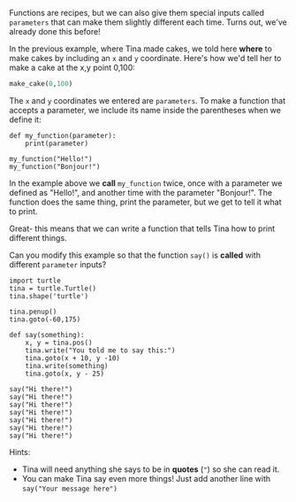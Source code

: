 Functions are recipes, but we can also give them special inputs called `parameters` that can make them slightly different each time.  Turns out, we've already done this before!

In the previous example, where Tina made cakes, we told here **where** to make cakes by including an `x` and `y` coordinate.  Here's how we'd tell her to make a cake at the x,y point 0,100:

```python
make_cake(0,100)
```

The `x` and `y` coordinates we entered are `parameters`.  To make a function that accepts a parameter, we include its name inside the parentheses when we define it:

```python.run:height=200
def my_function(parameter):
    print(parameter)

my_function("Hello!")
my_function("Bonjour!")
```
 In the example above we **call** `my_function` twice, once with a parameter we defined as "Hello!", and another time with the parameter "Bonjour!".  The function does the same thing, print the parameter, but we get to tell it what to print.
 
Great- this means that we can write a function that tells Tina how to print different things.

Can you modify this example so that the function `say()` is **called** with different `parameter` inputs?

```python.run
import turtle
tina = turtle.Turtle()
tina.shape('turtle')

tina.penup()
tina.goto(-60,175)

def say(something):
    x, y = tina.pos()
    tina.write("You told me to say this:")
    tina.goto(x + 10, y -10)
    tina.write(something)
    tina.goto(x, y - 25)
    
say("Hi there!")
say("Hi there!")
say("Hi there!")
say("Hi there!")
say("Hi there!")
say("Hi there!")
say("Hi there!")
```

Hints:

* Tina will need anything she says to be in **quotes** (`"`) so she can read it.
* You can make Tina say even more things!  Just add another line with `say("Your message here")`